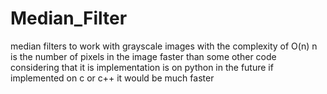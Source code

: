 # Median_Filter
median filters to work with grayscale images 
with the complexity of O(n) n is the number of pixels in the image
faster than some other code considering that it is implementation is on python 
in the future if implemented on c or c++ it would be much faster

